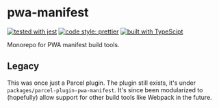 # pwa-manifest
[![tested with jest](https://img.shields.io/badge/tested_with-jest-99424f.svg)](https://github.com/facebook/jest) [![code style: prettier](https://img.shields.io/badge/code_style-prettier-ff69b4.svg)](https://github.com/prettier/prettier) [![built with TypeScipt](https://badgen.net/badge/types/TypeScript)](https://www.typescriptlang.org)

Monorepo for PWA manifest build tools.



## Legacy
This was once just a Parcel plugin. The plugin still exists, it's under `packages/parcel-plugin-pwa-manifest`. It's since been modularized to (hopefully) allow support for other build tools like Webpack in the future.